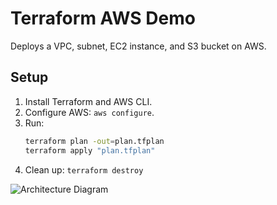 # Terraform AWS Demo

Deploys a VPC, subnet, EC2 instance, and S3 bucket on AWS.

## Setup
1. Install Terraform and AWS CLI.
2. Configure AWS: `aws configure`.
3. Run:
   ```bash
   terraform plan -out=plan.tfplan
   terraform apply "plan.tfplan"
4. Clean up: `terraform destroy`

![Architecture Diagram](terraform-aws-demo.png)